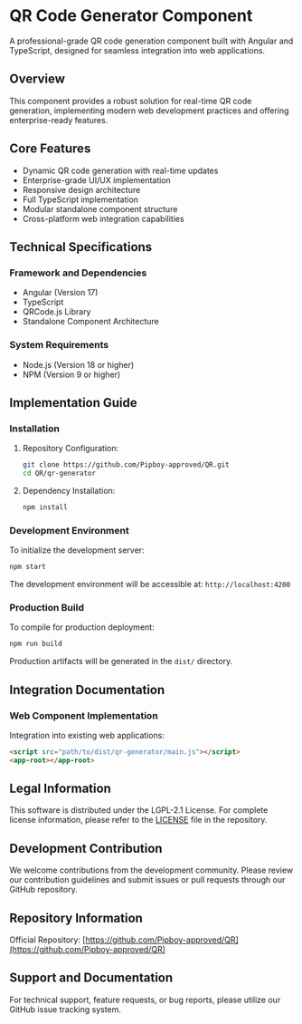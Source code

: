 # QR Code Generator Component

A professional-grade QR code generation component built with Angular and TypeScript, designed for seamless integration into web applications.

## Overview

This component provides a robust solution for real-time QR code generation, implementing modern web development practices and offering enterprise-ready features.

## Core Features

- Dynamic QR code generation with real-time updates
- Enterprise-grade UI/UX implementation
- Responsive design architecture
- Full TypeScript implementation
- Modular standalone component structure
- Cross-platform web integration capabilities

## Technical Specifications

### Framework and Dependencies
- Angular (Version 17)
- TypeScript
- QRCode.js Library
- Standalone Component Architecture

### System Requirements
- Node.js (Version 18 or higher)
- NPM (Version 9 or higher)

## Implementation Guide

### Installation

1. Repository Configuration:
   ```bash
   git clone https://github.com/Pipboy-approved/QR.git
   cd QR/qr-generator
   ```

2. Dependency Installation:
   ```bash
   npm install
   ```

### Development Environment

To initialize the development server:
```bash
npm start
```

The development environment will be accessible at: `http://localhost:4200`

### Production Build

To compile for production deployment:
```bash
npm run build
```

Production artifacts will be generated in the `dist/` directory.

## Integration Documentation

### Web Component Implementation

Integration into existing web applications:

```html
<script src="path/to/dist/qr-generator/main.js"></script>
<app-root></app-root>
```

## Legal Information

This software is distributed under the LGPL-2.1 License. For complete license information, please refer to the [LICENSE](LICENSE) file in the repository.

## Development Contribution

We welcome contributions from the development community. Please review our contribution guidelines and submit issues or pull requests through our GitHub repository.

## Repository Information

Official Repository: [https://github.com/Pipboy-approved/QR](https://github.com/Pipboy-approved/QR)

## Support and Documentation

For technical support, feature requests, or bug reports, please utilize our GitHub issue tracking system. 